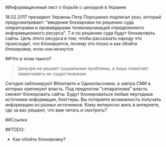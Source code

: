 #Информационный лист о борьбе с цензурой в Украине

18.02.2017 президент Украины Петр Порошенко подписал указ, который предусматривает: "введение блокировки по решению суда операторами и провайдерами телекомуникаций определенного информационного ресурса". Т.е по решению суда будут блокировать сайты. Цель этого ресурса в том, чтобы рассказать народу что происходит, что блокируется, почему это плохо и как обойти блокировки, если они начнутся. 

##Что в этом такого?
>Ценузра не решает социальные проблемы, а лишь помогает замалчивать их существование.

Сегодня заблокируют ВКонтакте и Одноклассники, а завтра СМИ в которых критикуют власть. Под предлогом "сепаратизма" власть сможет блокировать сайты. Будут блокироваться любые неугодные источники информации, блоггеры. Вы потеряете возможность получать информацию из разных источников. Кому интересно жить в интернете, где за вас решают, что вам читать и смотреть? 

##Ссылки

##TODO:
* Как обойти блокировку?

